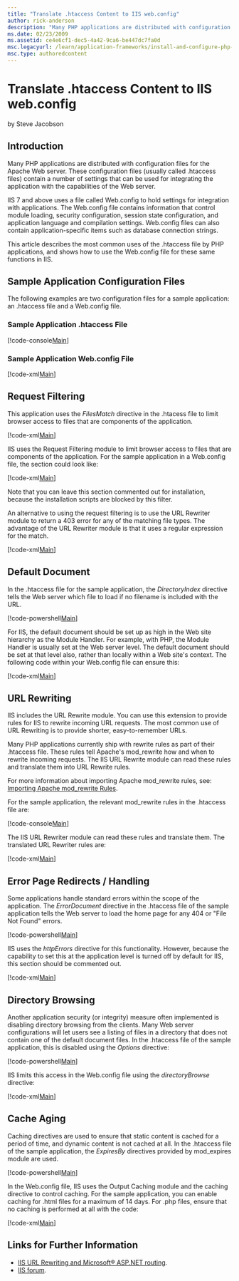 ```yaml
---
title: "Translate .htaccess Content to IIS web.config"
author: rick-anderson
description: "Many PHP applications are distributed with configuration files for the Apache Web server. These configuration files (usually called .htaccess files) contain..."
ms.date: 02/23/2009
ms.assetid: ce4e6cf1-dec5-4a42-9ca6-be447dc7fa0d
msc.legacyurl: /learn/application-frameworks/install-and-configure-php-applications-on-iis/translate-htaccess-content-to-iis-webconfig
msc.type: authoredcontent
---
```

# Translate .htaccess Content to IIS web.config

by Steve Jacobson

## Introduction

Many PHP applications are distributed with configuration files for the Apache Web server. These configuration files (usually called .htaccess files) contain a number of settings that can be used for integrating the application with the capabilities of the Web server.

IIS 7 and above uses a file called Web.config to hold settings for integration with applications. The Web.config file contains information that control module loading, security configuration, session state configuration, and application language and compilation settings. Web.config files can also contain application-specific items such as database connection strings.

This article describes the most common uses of the .htaccess file by PHP applications, and shows how to use the Web.config file for these same functions in IIS.

## Sample Application Configuration Files

The following examples are two configuration files for a sample application: an .htaccess file and a Web.config file.

### Sample Application .htaccess File

[!code-console[Main](translate-htaccess-content-to-iis-webconfig/samples/sample1.cmd)]

### Sample Application Web.config File

[!code-xml[Main](translate-htaccess-content-to-iis-webconfig/samples/sample2.xml)]

## Request Filtering

This application uses the *FilesMatch* directive in the .htacess file to limit browser access to files that are components of the application.

[!code-xml[Main](translate-htaccess-content-to-iis-webconfig/samples/sample3.xml)]

IIS uses the Request Filtering module to limit browser access to files that are components of the application. For the sample application in a Web.config file, the section could look like:

[!code-xml[Main](translate-htaccess-content-to-iis-webconfig/samples/sample4.xml)]

Note that you can leave this section commented out for installation, because the installation scripts are blocked by this filter.

An alternative to using the request filtering is to use the URL Rewriter module to return a 403 error for any of the matching file types. The advantage of the URL Rewriter module is that it uses a regular expression for the match.

[!code-xml[Main](translate-htaccess-content-to-iis-webconfig/samples/sample5.xml)]

## Default Document

In the .htaccess file for the sample application, the *DirectoryIndex* directive tells the Web server which file to load if no filename is included with the URL.

[!code-powershell[Main](translate-htaccess-content-to-iis-webconfig/samples/sample6.ps1)]

For IIS, the default document should be set up as high in the Web site hierarchy as the Module Handler. For example, with PHP, the Module Handler is usually set at the Web server level. The default document should be set at that level also, rather than locally within a Web site's context. The following code within your Web.config file can ensure this:

[!code-xml[Main](translate-htaccess-content-to-iis-webconfig/samples/sample7.xml)]

## URL Rewriting

IIS includes the URL Rewrite module. You can use this extension to provide rules for IIS to rewrite incoming URL requests. The most common use of URL Rewriting is to provide shorter, easy-to-remember URLs.

Many PHP applications currently ship with rewrite rules as part of their .htaccess file. These rules tell Apache's mod\_rewrite how and when to rewrite incoming requests. The IIS URL Rewrite module can read these rules and translate them into URL Rewrite rules.

For more information about importing Apache mod\_rewrite rules, see: [Importing Apache mod\_rewrite Rules](../../extensions/url-rewrite-module/importing-apache-modrewrite-rules.md).

For the sample application, the relevant mod\_rewrite rules in the .htaccess file are:

[!code-console[Main](translate-htaccess-content-to-iis-webconfig/samples/sample8.cmd)]

The IIS URL Rewriter module can read these rules and translate them. The translated URL Rewriter rules are:

[!code-xml[Main](translate-htaccess-content-to-iis-webconfig/samples/sample9.xml)]

## Error Page Redirects / Handling

Some applications handle standard errors within the scope of the application. The *ErrorDocument* directive in the .htaccess file of the sample application tells the Web server to load the home page for any 404 or "File Not Found" errors.

[!code-powershell[Main](translate-htaccess-content-to-iis-webconfig/samples/sample10.ps1)]

IIS uses the *httpErrors* directive for this functionality. However, because the capability to set this at the application level is turned off by default for IIS, this section should be commented out.

[!code-xml[Main](translate-htaccess-content-to-iis-webconfig/samples/sample11.xml)]

## Directory Browsing

Another application security (or integrity) measure often implemented is disabling directory browsing from the clients. Many Web server configurations will let users see a listing of files in a directory that does not contain one of the default document files. In the .htaccess file of the sample application, this is disabled using the *Options* directive:

[!code-powershell[Main](translate-htaccess-content-to-iis-webconfig/samples/sample12.ps1)]

IIS limits this access in the Web.config file using the *directoryBrowse* directive:

[!code-xml[Main](translate-htaccess-content-to-iis-webconfig/samples/sample13.xml)]

## Cache Aging

Caching directives are used to ensure that static content is cached for a period of time, and dynamic content is not cached at all. In the .htaccess file of the sample application, the *ExpiresBy* directives provided by mod\_expires module are used.

[!code-powershell[Main](translate-htaccess-content-to-iis-webconfig/samples/sample14.ps1)]

In the Web.config file, IIS uses the Output Caching module and the caching directive to control caching. For the sample application, you can enable caching for .html files for a maximum of 14 days. For .php files, ensure that no caching is performed at all with the code:

[!code-xml[Main](translate-htaccess-content-to-iis-webconfig/samples/sample15.xml)]

<a id="_Toc221427762"></a><a id="_Sample_Application_.htaccess"></a>

## Links for Further Information

- [IIS URL Rewriting and Microsoft® ASP.NET routing](../../extensions/url-rewrite-module/iis-url-rewriting-and-aspnet-routing.md).
- [IIS forum](https://forums.iis.net/).
